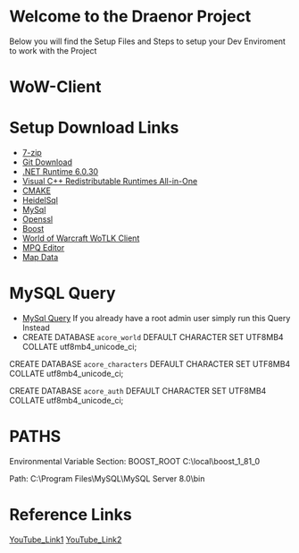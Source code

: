 # Welcome to the Draenor Project
Below you will find the Setup Files and Steps to setup your Dev Enviroment to work with the Project


# WoW-Client
# Setup Download Links
- [7-zip](https://www.7-zip.org/a/7z2405-x64.exe)
- [Git Download](https://git-scm.com/download/win)
- [.NET Runtime 6.0.30](https://dotnet.microsoft.com/en-us/download/dotnet/thank-you/runtime-6.0.30-windows-x64-installer)
- [Visual C++ Redistributable Runtimes All-in-One](https://www.techpowerup.com/download/visual-c-redistributable-runtime-package-all-in-one/)
- [CMAKE](https://cmake.org/download/)
- [HeidelSql](https://www.heidisql.com/download.php)
- [MySql](https://dev.mysql.com/downloads/windows/installer/8.0.html)
- [Openssl](https://slproweb.com/products/Win32OpenSSL.html)
- [Boost](https://sourceforge.net/projects/boost/files/boost-binaries/1.81.0/boost_1_81_0-msvc-14.3-64.exe/download)
- [World of Warcraft WoTLK Client](https://mega.nz/file/5yl2GJCR#NL-IV8_cH_x8laEAdh0gsza124Cg8WKN6npm0yJKYQE)
- [MPQ Editor](https://mega.nz/file/470zGAwa#zfYeFHMPuriF0gNbRsx2eprKktfxVOh8DEFdsZkYjDQ)
- [Map Data](https://github.com/wowgaming/client-data/releases/)
# MySQL Query
- [MySql Query](https://github.com/azerothcore/azerothcore-wotlk/blob/master/data/sql/create/create_mysql.sql)
If you already have a root admin user simply run this Query Instead
- CREATE DATABASE `acore_world` DEFAULT CHARACTER SET UTF8MB4 COLLATE utf8mb4_unicode_ci;

CREATE DATABASE `acore_characters` DEFAULT CHARACTER SET UTF8MB4 COLLATE utf8mb4_unicode_ci;

CREATE DATABASE `acore_auth` DEFAULT CHARACTER SET UTF8MB4 COLLATE utf8mb4_unicode_ci;
  

# PATHS
Environmental Variable Section:
BOOST_ROOT           C:\local\boost_1_81_0

Path:
C:\Program Files\MySQL\MySQL Server 8.0\bin

# Reference Links
[YouTube_Link1](https://youtu.be/Y6EC5CqThWY)
[YouTube_Link2](https://youtu.be/WNQBXRVTHg4)


